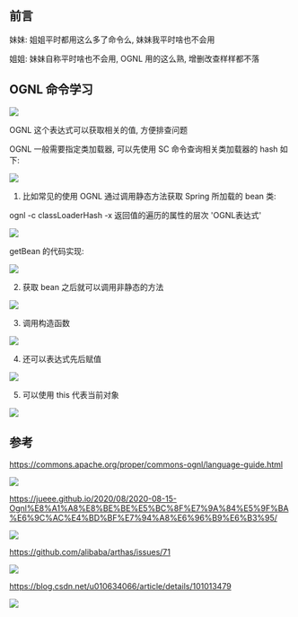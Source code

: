 

## 前言

妹妹: 姐姐平时都用这么多了命令么, 妹妹我平时啥也不会用

姐姐: 妹妹自称平时啥也不会用, OGNL 用的这么熟, 增删改查样样都不落



## OGNL 命令学习



![](/assets/2021061404.png)

OGNL 这个表达式可以获取相关的值, 方便排查问题

OGNL 一般需要指定类加载器, 可以先使用 SC 命令查询相关类加载器的 hash 如下:

![](/assets/2021061405.png)

1. 比如常见的使用 OGNL 通过调用静态方法获取 Spring 所加载的 bean 类:

ognl -c classLoaderHash -x  返回值的遍历的属性的层次  'OGNL表达式'

![](/assets/2021061406.png)

getBean 的代码实现:

![](/assets/2021061407.png)

2. 获取 bean 之后就可以调用非静态的方法

![](/assets/2021061408.png)

3. 调用构造函数

![](/assets/2021061409.png)

4. 还可以表达式先后赋值

![](/assets/2021061411.png)

5. 可以使用 this 代表当前对象

![](/assets/2012061413.png)



## 参考

https://commons.apache.org/proper/commons-ognl/language-guide.html

![](/assets/2021061401.png)

https://jueee.github.io/2020/08/2020-08-15-Ognl%E8%A1%A8%E8%BE%BE%E5%BC%8F%E7%9A%84%E5%9F%BA%E6%9C%AC%E4%BD%BF%E7%94%A8%E6%96%B9%E6%B3%95/

![](/assets/2021061402.png)

https://github.com/alibaba/arthas/issues/71

![](/assets/2021061403.png)

https://blog.csdn.net/u010634066/article/details/101013479

![](/assets/2021061415.png)


